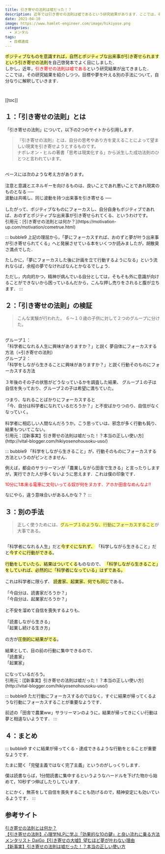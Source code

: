 ```yaml
---
title: 引き寄せの法則は嘘だった！？
description: 近年では引き寄せの法則は嘘であるという研究結果があります．ここでは，その研究結果を紹介しつつ，目標や夢を叶える別の手法について自分なりに解釈していきます．
date: 2021-04-10
image: https://www.hamlet-engineer.com/image/hikiyose.png
categories: 
  - メンタル
tags:
  - 目標達成
---
```


<span style="background-color: #ffff99;">ポジティブなものを意識すれば，自然とポジティブな出来事が引き寄せられますという引き寄せの法則</span>を自己啓発本でよく目にしました．<br>
しかし，近年，<span style="color: #ff0000;">引き寄せの法則は嘘である</span>という研究結果が出てきました．<br>
ここでは，その研究結果を紹介しつつ，目標や夢を叶える別の手法について，自分なりに解釈していきます．<br>
<!-- more -->
<br>


[[toc]]

## １：「引き寄せの法則」とは
「引き寄せの法則」について，以下の2つのサイトから引用します．
> 『引き寄せの法則』とは、自分の思考やあり方を変えることによって望ましい現実を引き寄せようとするものです。 <br>
ナポレオン・ヒルの著書「思考は現実化する」から派生した成功法則のひとつと言われています。<br>
<br>
ベースには次のような考え方があります。<br>
<br>
注意と意識とエネルギーを向けるものは、良いことであれ悪いことであれ現実のものとなる ── <br>
波動は共鳴し、同じ波動を持つ出来事を引き寄せる ──<br>
<br>
したがって、ポジティブなものにフォーカスし、自分自身もポジティブであれば、おのずとポジティブな出来事が引き寄せられてくる、というわけです。<br>
引用元：[引き寄せの法則とは何か？](https://motivation-up.com/motivation/cometrue.html)

::: bubble9
上記の理屈から，「夢にフォーカスすれば、おのずと夢が叶う出来事が引き寄せられてくる」へと発展させている本をいくつか読みましたが，胡散臭さ満点でした．<br>

たしかに，「夢にフォーカスした後に計画を立て行動するようになる」という流れならば，余程の夢でなければなんとかなるでしょう．<br>

ただし，内向的かつ，精神が病んでいる自分としては，そもそも外に意識が向けることができないから困っているんだから，こんな押し売りをされると腹が立ちます．
:::

## ２：「引き寄せの法則」の検証
> こんな実験が行われた。
６〜１０歳の子供に対して２つのグループに分けた。<br>
<br>
グループ１：<br>
「科学者になれる人生に興味がありますか？」と説く
夢自体にフォーカスする方法（=引き寄せの法則）<br>
グループ２：<br>
「科学をしながら生きることに興味がありますか？」と説く行動そのものにフォーカスする方法<br>
<br>
３年後のその子の状態がどうなっているかを調査した結果、
グループ１の子は自信を失っており、グループ２の子は希望に満ちていた。<br>
<br>
つまり、なれることばかりにフォーカスすると<br>
「今、自分は科学者になれているだろうか？」と不安ばかりつのり、自信がなくなっていく。<br>
<br>
科学者に相応しい人間なんだろうか。こう思っていは、邪念が多く行動も鈍り、結果もついてこない。<br>
引用元：[【新事実】引き寄せの法則は嘘だった！？本当の正しい使い方](http://vital-blogger.com/hikiyosenohousoku-uso/)

::: bubble9
「科学をしながら生きること」が，行動そのものにフォーカスする方法というのがピンときません．

例えば，都会のサラリーマンが「農業しながら田舎で生きる」と言ったりしますが，実行できた人が多くないように思えます．これは僕の印象です．

<span style="color: #ff0000;">10分に1本来る電車に文句いってる奴が何をヌカす．アホか田舎なめんなよ!!</span>

なにやら，違う意味合いがあるんかな？？
:::


## ３：別の手法
> 正しく使うためには、<span style="background-color: #ffff99;">グループ１のような、行動にフォーカスすること</span>が大事である。<br>
<br>
「科学者になれる人生」だと<span style="background-color: #ffff99;">今すぐになれず、</span>
「科学しながら生きること」だと<span style="background-color: #ffff99;">今すぐに行動ができる</span>。<br>
<br>
<span style="background-color: #ffff99;">行動をしていたら、結果はついてくる</span>ものなので、
<span style="background-color: #ffff99;">「科学しながら生きること」をしていれば、必然的に「科学者になっている」はずである。</span><br>
<br>
これは科学者に限らず、
<span style="background-color: #ffff99;">読書家、起業家、何でも同じ</span>である。<br>
<br>
「今自分は、読書家だろうか？」<br>
「今自分は、起業家だろうか？」<br>
<br>
と不安を溜めて自信を喪失するよりも、<br>
<br>
「読書しながら生きる」<br>
「起業し続ける生き方」<br>
<br>
の方が<span style="background-color: #ffff99;">圧倒的に結果がでる</span>。<br>
<br>
結果として、目の前の行動に集中できるので、<br>
「読書家」<br>
「起業家」<br>
<br>
になっているだろう。<br>
引用元：[【新事実】引き寄せの法則は嘘だった！？本当の正しい使い方](http://vital-blogger.com/hikiyosenohousoku-uso/)

::: bubble9
ただ行動にフォーカスするのではなく，すぐに結果が帰ってくるような行動にフォーカスすることが重要なようです．

前述の「田舎で農業ww」サラリーマンのように，結果が帰ってきにくい行動は夢と相違ないようです．
:::


## ４：まとめ
::: bubble9
すぐに結果が帰ってくる・達成できるような行動をとることが重要なようです．

たまに聞く「完璧主義ではなく完了主義」というのがしっくりします．

僕は読書ならば，1分間読書に集中するというようなハードルを下げた物から始めて，10秒ずつ伸ばしたりしています．

とにかく，無茶をして自信を喪失することも防げるので，精神安定にも効いているようです．
:::

## 参考サイト
[引き寄せの法則とは何か？](https://motivation-up.com/motivation/cometrue.html)<br>
[【引き寄せの法則】心理学NLPに学ぶ「効果的な10の鍵」と良い流れに乗る方法](https://life-and-mind.com/hikiyose-2887#i-3)<br>
[メンタリスト DaiGo【引き寄せの大嘘】望むほど夢が叶わない理由](https://www.youtube.com/watch?v=3-1b-nh2ng4)<br>
[【新事実】引き寄せの法則は嘘だった！？本当の正しい使い方](http://vital-blogger.com/hikiyosenohousoku-uso/)

<ClientOnly>
  <CallInArticleAdsense />
</ClientOnly>